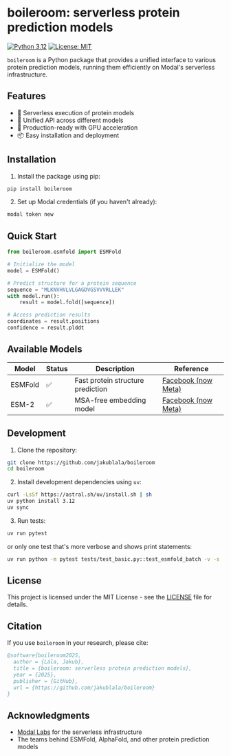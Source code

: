 # boileroom: serverless protein prediction models

[![Python 3.12](https://img.shields.io/badge/python-3.12-blue.svg)](https://www.python.org/downloads/)
[![License: MIT](https://img.shields.io/badge/License-MIT-yellow.svg)](https://opensource.org/licenses/MIT)

`boileroom` is a Python package that provides a unified interface to various protein prediction models, running them efficiently on Modal's serverless infrastructure.

## Features

- 🚀 Serverless execution of protein models
- 🔄 Unified API across different models
- 🎯 Production-ready with GPU acceleration
- 📦 Easy installation and deployment

## Installation

1. Install the package using pip:

```bash
pip install boileroom
```

2. Set up Modal credentials (if you haven't already):

```bash
modal token new
```

## Quick Start

```python
from boileroom.esmfold import ESMFold

# Initialize the model
model = ESMFold()

# Predict structure for a protein sequence
sequence = "MLKNVHVLVLGAGDVGSVVVRLLEK"
with model.run():
    result = model.fold([sequence])

# Access prediction results
coordinates = result.positions
confidence = result.plddt
```

## Available Models

| Model      | Status | Description                                    | Reference                                              |
|------------|--------|------------------------------------------------|--------------------------------------------------------|
| ESMFold    | ✅      | Fast protein structure prediction   | [Facebook (now Meta)](https://github.com/facebookresearch/esm)     |
| ESM-2    | ✅      | MSA-free embedding model   | [Facebook (now Meta)](https://github.com/facebookresearch/esm)     |

## Development

1. Clone the repository:

```bash
git clone https://github.com/jakublala/boileroom
cd boileroom
```

2. Install development dependencies using `uv`:

```bash
curl -LsSf https://astral.sh/uv/install.sh | sh
uv python install 3.12
uv sync
```

3. Run tests:

```bash
uv run pytest
```

or only one test that's more verbose and shows print statements:

```bash
uv run python -m pytest tests/test_basic.py::test_esmfold_batch -v -s
```

## License

This project is licensed under the MIT License - see the [LICENSE](LICENSE) file for details.

## Citation

If you use `boileroom` in your research, please cite:

```bibtex
@software{boileroom2025,
  author = {Lála, Jakub},
  title = {boileroom: serverless protein prediction models},
  year = {2025},
  publisher = {GitHub},
  url = {https://github.com/jakublala/boileroom}
}
```

## Acknowledgments

- [Modal Labs](https://modal.com/) for the serverless infrastructure
- The teams behind ESMFold, AlphaFold, and other protein prediction models
